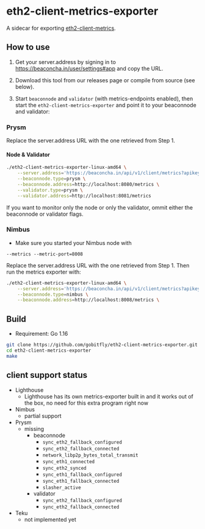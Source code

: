 # eth2-client-metrics-exporter

A sidecar for exporting [eth2-client-metrics](https://github.com/gobitfly/eth2-client-metrics).

## How to use

1. Get your server.address by signing in to https://beaconcha.in/user/settings#app and copy the URL.

2. Download this tool from our releases page or compile from source (see below).

2. Start `beaconnode` and `validator` (with metrics-endpoints enabled), then start the `eth2-client-metrics-exporter` and point it to your beaconnode and validator:

### Prysm

Replace the server.address URL with the one retrieved from Step 1.

#### Node & Validator

```bash
./eth2-client-metrics-exporter-linux-amd64 \
    --server.address='https://beaconcha.in/api/v1/client/metrics?apikey=<beaconcha.in-apikey>&machine=<machine-name>' \
    --beaconnode.type=prysm \
    --beaconnode.address=http://localhost:8080/metrics \
    --validator.type=prysm \
    --validator.address=http://localhost:8081/metrics
```

If you want to monitor only the node or only the validator, ommit either the beaconnode or validator flags.  
  

### Nimbus

- Make sure you started your Nimbus node with
```
--metrics --metric-port=8008
```

Replace the server.address URL with the one retrieved from Step 1. Then run the metrics exporter with:

```bash
./eth2-client-metrics-exporter-linux-amd64 \
    --server.address='https://beaconcha.in/api/v1/client/metrics?apikey=<beaconcha.in-apikey>&machine=<machine-name>' \
    --beaconnode.type=nimbus \
    --beaconnode.address=http://localhost:8008/metrics \
```
  
  

## Build
- Requirement: Go 1.16

```bash
git clone https://github.com/gobitfly/eth2-client-metrics-exporter.git
cd eth2-client-metrics-exporter 
make
```

## client support status

* Lighthouse
  * Lighthouse has its own metrics-exporter built in and it works out of the box, no need for this extra program right now
* Nimbus
  * partial support
* Prysm
  * missing
    * beaconnode
      * `sync_eth2_fallback_configured`
      * `sync_eth2_fallback_connected`
      * `network_libp2p_bytes_total_transmit`
      * `sync_eth1_connected`
      * `sync_eth2_synced`
      * `sync_eth1_fallback_configured`
      * `sync_eth1_fallback_connected`
      * `slasher_active`
    * validator
      * `sync_eth2_fallback_configured`
      * `sync_eth2_fallback_connected`
* Teku
  * not implemented yet
